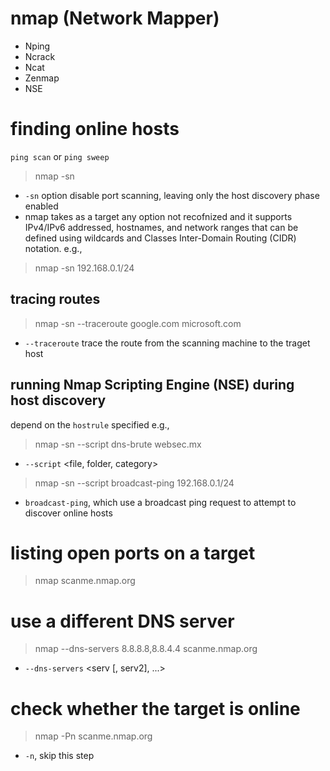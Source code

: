 # nmap (Network Mapper)
- Nping
- Ncrack
- Ncat
- Zenmap
- NSE

# finding online hosts
`ping scan` or `ping sweep`
> nmap -sn <target>
- `-sn` option disable port scanning, leaving only the host discovery phase
  enabled
- nmap takes as a target any option not recofnized and it supports IPv4/IPv6
  addressed, hostnames, and network ranges that can be defined using wildcards
  and Classes Inter-Domain Routing (CIDR) notation.
e.g.,
> nmap -sn 192.168.0.1/24
## tracing routes
> nmap -sn --traceroute google.com microsoft.com
- `--traceroute` trace the route from the scanning machine to the traget host
## running Nmap Scripting Engine (NSE) during host discovery
depend on the `hostrule` specified
e.g.,
> nmap -sn --script dns-brute websec.mx
- `--script` <file, folder, category>
> nmap -sn --script broadcast-ping 192.168.0.1/24
- `broadcast-ping`, which use a broadcast ping request to attempt to discover
  online hosts

# listing open ports on a target
> nmap scanme.nmap.org

# use a different DNS server
> nmap --dns-servers 8.8.8.8,8.8.4.4 scanme.nmap.org
- `--dns-servers` <serv [, serv2], ...>

# check whether the target is online
> nmap -Pn scanme.nmap.org
- `-n`, skip this step

